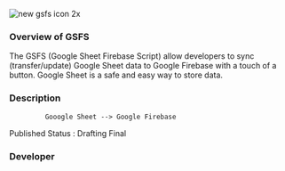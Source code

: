 

![new gsfs icon 2x](https://cloud.githubusercontent.com/assets/19171147/26663754/eb075894-465a-11e7-91f2-60d43190c3db.png)



### Overview of GSFS
 
The GSFS (Google Sheet Firebase Script) allow developers to sync (transfer/update) Google Sheet data to Google Firebase with a touch of a button. Google Sheet is a safe and easy way to store data.

### Description

             Gooogle Sheet --> Google Firebase




Published Status : Drafting Final

### Developer




